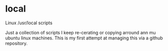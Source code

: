# local
Linux /usr/local scripts

Just a collection of scripts I keep re-cerating or copying arround ann mu ubuntu linux machines.
This is my first attempt at managing this via a github repository.
